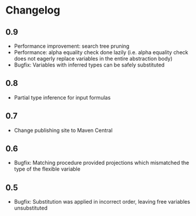 # Changelog

## 0.9

* Performance improvement: search tree pruning
* Performance: alpha equality check done lazily
  (i.e. alpha equality check does not eagerly replace variables in the entire abstraction body)
* Bugfix: Variables with inferred types can be safely substituted

## 0.8

* Partial type inference for input formulas

## 0.7

* Change publishing site to Maven Central

## 0.6

* Bugfix: Matching procedure provided projections which mismatched the type of the flexible variable

## 0.5

* Bugfix: Substitution was applied in incorrect order, leaving free variables unsubstituted